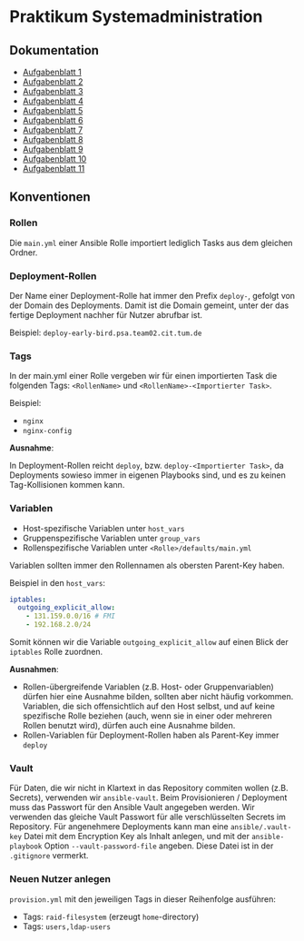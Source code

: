 # Praktikum Systemadministration
 
## Dokumentation

- [Aufgabenblatt 1](docs/sheet_01/README.md)
- [Aufgabenblatt 2](docs/sheet_02/README.md)
- [Aufgabenblatt 3](docs/sheet_03/README.md)
- [Aufgabenblatt 4](docs/sheet_04/README.md)
- [Aufgabenblatt 5](docs/sheet_05/README.md)
- [Aufgabenblatt 6](docs/sheet_06/README.md)
- [Aufgabenblatt 7](docs/sheet_07/README.md)
- [Aufgabenblatt 8](docs/sheet_08/README.md)
- [Aufgabenblatt 9](docs/sheet_09/README.md)
- [Aufgabenblatt 10](docs/sheet_10/README.md)
- [Aufgabenblatt 11](docs/sheet_11/README.md)

## Konventionen

### Rollen

Die `main.yml` einer Ansible Rolle importiert lediglich Tasks aus dem gleichen Ordner.

### Deployment-Rollen

Der Name einer Deployment-Rolle hat immer den Prefix `deploy-`, gefolgt von der Domain des Deployments.
Damit ist die Domain gemeint, unter der das fertige Deployment nachher für Nutzer abrufbar ist.

Beispiel: `deploy-early-bird.psa.team02.cit.tum.de`

### Tags

In der main.yml einer Rolle vergeben wir für einen importierten Task die folgenden Tags: `<RollenName>` und `<RollenName>-<Importierter Task>`.

Beispiel:
  - `nginx`
  - `nginx-config`

**Ausnahme**:

In Deployment-Rollen reicht `deploy`, bzw. `deploy-<Importierter Task>`, da Deployments sowieso immer in eigenen Playbooks
sind, und es zu keinen Tag-Kollisionen kommen kann.

### Variablen

- Host-spezifische Variablen unter `host_vars`
- Gruppenspezifische Variablen unter `group_vars`
- Rollenspezifische Variablen unter `<Rolle>/defaults/main.yml`

Variablen sollten immer den Rollennamen als obersten Parent-Key haben.

Beispiel in den `host_vars`:
```yaml
iptables:
  outgoing_explicit_allow:
    - 131.159.0.0/16 # FMI
    - 192.168.2.0/24
```

Somit können wir die Variable `outgoing_explicit_allow` auf einen Blick der `iptables` Rolle zuordnen.

**Ausnahmen**:
- Rollen-übergreifende Variablen (z.B. Host- oder Gruppenvariablen) dürfen hier eine Ausnahme bilden,
sollten aber nicht häufig vorkommen.
Variablen, die sich offensichtlich auf den Host selbst, und auf keine spezifische Rolle beziehen
(auch, wenn sie in einer oder mehreren Rollen benutzt wird), dürfen auch eine Ausnahme bilden.
- Rollen-Variablen für Deployment-Rollen haben als Parent-Key immer `deploy`

### Vault

Für Daten, die wir nicht in Klartext in das Repository commiten wollen (z.B. Secrets), verwenden wir `ansible-vault`.
Beim Provisionieren / Deployment muss das Passwort für den Ansible Vault angegeben werden.
Wir verwenden das gleiche Vault Passwort für alle verschlüsselten Secrets im Repository.
Für angenehmere Deployments kann man eine `ansible/.vault-key` Datei mit dem Encryption Key als Inhalt anlegen,
und mit der `ansible-playbook` Option `--vault-password-file` angeben.
Diese Datei ist in der `.gitignore` vermerkt.

### Neuen Nutzer anlegen

`provision.yml` mit den jeweiligen Tags in dieser Reihenfolge ausführen:
- Tags: `raid-filesystem` (erzeugt `home`-directory)
- Tags: `users,ldap-users`

